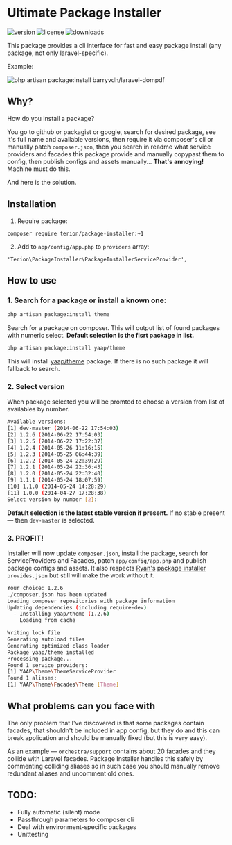 # Ultimate Package Installer

[![version](http://img.shields.io/packagist/v/terion/package-installer.svg)](https://packagist.org/packages/terion/package-installer)
![license](http://img.shields.io/packagist/l/terion/package-installer.svg)
![downloads](http://img.shields.io/packagist/dt/terion/package-installer.svg)

This package provides a cli interface for fast and easy package install (any package, not only laravel-specific).

Example:

![php artisan package:install barryvdh/laravel-dompdf](http://i.imgur.com/KJmcUyH.png)

## Why?
How do you install a package?

You go to github or packagist or google, search for desired package, see it's full name and available versions, then require it via composer's cli or manually patch `composer.json`, then you search in readme what service providers and facades this package provide and manually copypast them to config, then publish configs and assets manually... **That's annoying!** Machine must do this.

And here is the solution.

## Installation
1. Require package:
```
composer require terion/package-installer:~1
```
2. Add to `app/config/app.php` to `providers` array:
```
'Terion\PackageInstaller\PackageInstallerServiceProvider',
```

## How to use
### 1. Search for a package or install a known one:
```sh
php artisan package:install theme
```
Search for a package on composer. This will output list of found packages with numeric select. **Default selection is the fisrt package in list.**

```sh
php artisan package:install yaap/theme
```
This will install [yaap/theme](https://github.com/yaapis/Theme) package. If there is no such package it will fallback to search.

### 2. Select version
When package selected you will be promted to choose a version from list of availables by number.
```sh
Available versions:
[1] dev-master (2014-06-22 17:54:03)
[2] 1.2.6 (2014-06-22 17:54:03)
[3] 1.2.5 (2014-06-22 17:22:37)
[4] 1.2.4 (2014-05-26 11:16:15)
[5] 1.2.3 (2014-05-25 06:44:39)
[6] 1.2.2 (2014-05-24 22:39:29)
[7] 1.2.1 (2014-05-24 22:36:43)
[8] 1.2.0 (2014-05-24 22:32:40)
[9] 1.1.1 (2014-05-24 18:07:59)
[10] 1.1.0 (2014-05-24 14:28:29)
[11] 1.0.0 (2014-04-27 17:28:38)
Select version by number [2]:
```
**Default selection is the latest stable version if present.** If no stable present — then `dev-master` is selected.

### 3. PROFIT!
Installer will now update `composer.json`, install the package, search for ServiceProviders and Facades, patch `app/config/app.php` and publish package configs and assets. It also respects [Ryan's](https://github.com/rtablada) [package installer](https://github.com/rtablada/package-installer) `provides.json` but still will make the work without it.
```sh
Your choice: 1.2.6
./composer.json has been updated
Loading composer repositories with package information
Updating dependencies (including require-dev)
  - Installing yaap/theme (1.2.6)
    Loading from cache

Writing lock file
Generating autoload files
Generating optimized class loader
Package yaap/theme installed
Processing package...
Found 1 service providers:
[1] YAAP\Theme\ThemeServiceProvider
Found 1 aliases:
[1] YAAP\Theme\Facades\Theme [Theme]
```

## What problems can you face with
The only problem that I've discovered is that some packages contain facades, that shouldn't be included in app config,
but they do and this can break application and should be manually fixed (but this is very easy).

As an example — `orchestra/support` contains about 20 facades and they collide with Laravel facades.
Package Installer handles this safely by commenting colliding aliases
so in such case you should manually remove redundant aliases and uncomment old ones. 

## TODO:
* Fully automatic (silent) mode
* Passthrough parameters to composer cli
* Deal with environment-specific packages
* Unittesting
